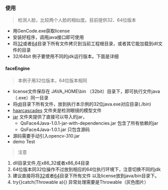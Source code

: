 ﻿
### 使用
> 检测人脸，比较两个人脸的相似度。目前提供32、64位版本
* 用GenCode.exe获取license
* 安装好程序，调用java接口即可使用
* 将[32](./x86_32)或者[64](./x86_64)目录下所有文件拷贝到当前工程根目录，或者其它能加载到dll文件的目录
* 32/64bit 例子要使用不同的jdk运行版本。下面是详细


#### faceEngine
> 本例子用32位版本，64位版本相同

* license文件保存在 JAVA\_HOME\bin （32bit）目录下，即可执行文件java（.exe）同一目录
* 将[dll](./x86_32)目录下所有文件，放到执行本示例的32位java.exe对应目录(./bin)
* [haarcascades](./haarcascades) 文件夹是检测眼镜的模型文件
* [jar](./jar) 文件夹提供了直接可以导入的jar，
   *  QsFace4Java-1.0.1-jar-with-dependencies.jar 包含了所有依赖的jar
   *  QsFace4Java-1.0.1.jar 只包含源码
* 源码需要手动引入opencv-310.jar
* demo Test

> 注意

1. dll目录文件,在x86\_32或者x86\_64目录
2. 64位版本同32位操作不过放到相应的64位执行环境下，注意切换不同的jdk
3. 建议直接将将[32](./x86_32)或者[64](./x86_64)目录下所有文件 以及license放到java/bin目录下。
4. try{}catch(Throwable a){} 异常处理需要是Throwable（灰色图片）

